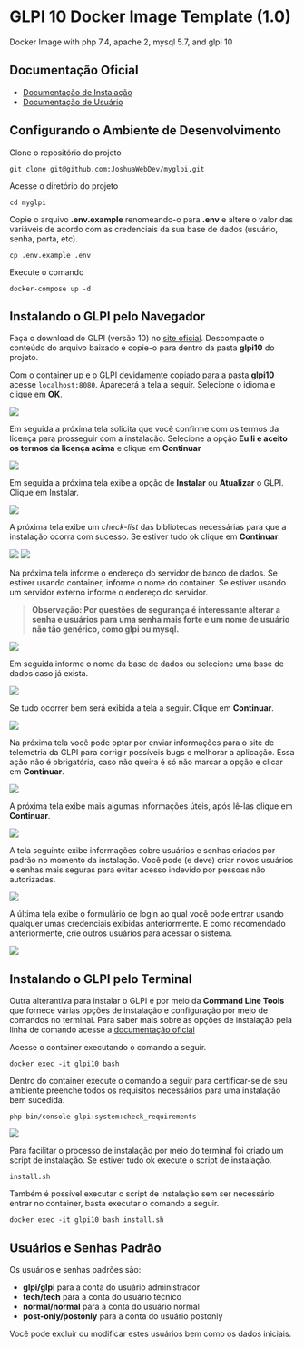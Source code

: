 # GLPI 10 Docker Image Template (1.0)

Docker Image with php 7.4, apache 2, mysql 5.7, and glpi 10

## Documentação Oficial

* [Documentação de Instalação](https://glpi-install.readthedocs.io/en/latest/)
* [Documentação de Usuário](https://glpi-user-documentation.readthedocs.io/fr/latest/)

## Configurando o Ambiente de Desenvolvimento

Clone o repositório do projeto

```
git clone git@github.com:JoshuaWebDev/myglpi.git
```

Acesse o diretório do projeto

```
cd myglpi
```

Copie o arquivo **.env.example** renomeando-o para **.env** e altere o valor das variáveis de acordo com as credenciais da sua base de dados (usuário, senha, porta, etc).

```
cp .env.example .env
```

Execute o comando

```
docker-compose up -d
```

## Instalando o GLPI pelo Navegador

Faça o download do GLPI (versão 10) no [site oficial](https://glpi10.com.br/). Descompacte o conteúdo do arquivo baixado e copie-o para dentro da pasta **glpi10** do projeto.

Com o container up e o GLPI devidamente copiado para a pasta **glpi10** acesse ```localhost:8080```. Aparecerá a tela a seguir. Selecione o idioma e clique em **OK**.

<img src="doc/images/setup00.png">

Em seguida a próxima tela solicita que você confirme com os termos da licença para prosseguir com a instalação. Selecione a opção **Eu li e aceito os termos da licença acima** e clique em **Continuar**

<img src="doc/images/setup01.png">

Em seguida a próxima tela exibe a opção de **Instalar** ou **Atualizar** o GLPI. Clique em Instalar.

<img src="doc/images/setup02.png">

A próxima tela exibe um *check-list* das bibliotecas necessárias para que a instalação ocorra com sucesso. Se estiver tudo ok clique em **Continuar**.

<img src="doc/images/setup03.png">

<img src="doc/images/setup04.png">

Na próxima tela informe o endereço do servidor de banco de dados. Se estiver usando container, informe o nome do container. Se estiver usando um servidor externo informe o endereço do servidor.

> **Observação: Por questões de segurança é interessante alterar a senha e usuários para uma senha mais forte e um nome de usuário não tão genérico, como glpi ou mysql.**

<img src="doc/images/setup05.png">

Em seguida informe o nome da base de dados ou selecione uma base de dados caso já exista.

<img src="doc/images/setup06.png">

Se tudo ocorrer bem será exibida a tela a seguir. Clique em **Continuar**.

<img src="doc/images/setup07.png">

Na próxima tela você pode optar por enviar informações para o site de telemetria da GLPI para corrigir possíveis bugs e melhorar a aplicação. Essa ação não é obrigatória, caso não queira é só não marcar a opção e clicar em **Continuar**.

<img src="doc/images/setup08.png">

A próxima tela exibe mais algumas informações úteis, após lê-las clique em **Continuar**.

<img src="doc/images/setup09.png">

A tela seguinte exibe informações sobre usuários e senhas criados por padrão no momento da instalação. Você pode (e deve) criar novos usuários e senhas mais seguras para evitar acesso indevido por pessoas não autorizadas.

<img src="doc/images/setup10.png">

A última tela exibe o formulário de login ao qual você pode entrar usando qualquer umas credenciais exibidas anteriormente. E como recomendado anteriormente, crie outros usuários para acessar o sistema.

<img src="doc/images/setup11.png">

## Instalando o GLPI pelo Terminal

Outra alterantiva para instalar o GLPI é por meio da **Command Line Tools** que fornece várias opções de instalação e configuração por meio de comandos no terminal. Para saber mais sobre as opções de instalação pela linha de comando acesse a [documentação oficial](https://glpi-install.readthedocs.io/en/latest/command-line.html#cdline-install)

Acesse o container executando o comando a seguir.

```
docker exec -it glpi10 bash
```

Dentro do container execute o comando a seguir para certificar-se de seu ambiente preenche todos os requisitos necessários para uma instalação bem sucedida.

```
php bin/console glpi:system:check_requirements
```

<img src="doc/images/setup12.png">

Para facilitar o processo de instalação por meio do terminal foi criado um script de instalação. Se estiver tudo ok execute o script de instalação.

```
install.sh
```

Também é possível executar o script de instalação sem ser necessário entrar no container, basta executar o comando a seguir.

```
docker exec -it glpi10 bash install.sh
```

## Usuários e Senhas Padrão

Os usuários e senhas padrões são:

- **glpi/glpi** para a conta do usuário administrador
- **tech/tech** para a conta do usuário técnico
- **normal/normal** para a conta do usuário normal
- **post-only/postonly** para a conta do usuário postonly

Você pode excluir ou modificar estes usuários bem como os dados iniciais.